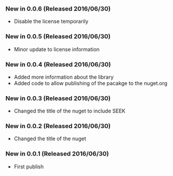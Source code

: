 ### New in 0.0.6 (Released 2016/06/30)
* Disable the license temporarily

### New in 0.0.5 (Released 2016/06/30)
* Minor update to license information

### New in 0.0.4 (Released 2016/06/30)
* Added more information about the library
* Added code to allow publishing of the pacakge to the nuget.org 

### New in 0.0.3 (Released 2016/06/30)
* Changed the title of the nuget to include SEEK

### New in 0.0.2 (Released 2016/06/30)
* Changed the title of the nuget

### New in 0.0.1 (Released 2016/06/30)
* First publish